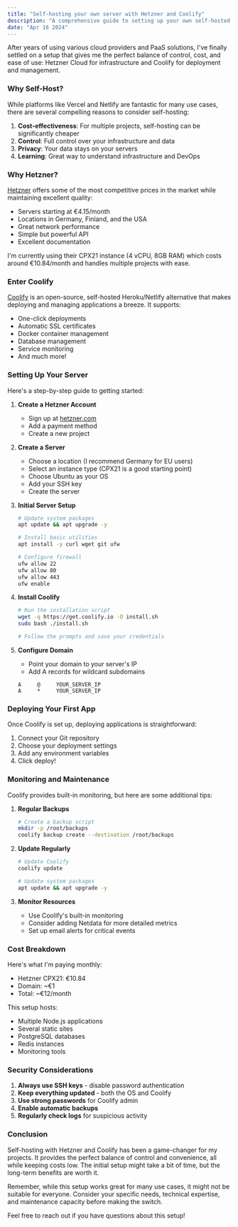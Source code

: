 ```yaml
---
title: "Self-hosting your own server with Hetzner and Coolify"
description: "A comprehensive guide to setting up your own self-hosted server using Hetzner Cloud and Coolify."
date: "Apr 16 2024"
---
```


After years of using various cloud providers and PaaS solutions, I've finally settled on a setup that gives me the perfect balance of control, cost, and ease of use: Hetzner Cloud for infrastructure and Coolify for deployment and management.

### Why Self-Host?

While platforms like Vercel and Netlify are fantastic for many use cases, there are several compelling reasons to consider self-hosting:

1. **Cost-effectiveness**: For multiple projects, self-hosting can be significantly cheaper
2. **Control**: Full control over your infrastructure and data
3. **Privacy**: Your data stays on your servers
4. **Learning**: Great way to understand infrastructure and DevOps

### Why Hetzner?

[Hetzner](https://www.hetzner.com/) offers some of the most competitive prices in the market while maintaining excellent quality:

- Servers starting at €4.15/month
- Locations in Germany, Finland, and the USA
- Great network performance
- Simple but powerful API
- Excellent documentation

I'm currently using their CPX21 instance (4 vCPU, 8GB RAM) which costs around €10.84/month and handles multiple projects with ease.

### Enter Coolify

[Coolify](https://coolify.io/) is an open-source, self-hosted Heroku/Netlify alternative that makes deploying and managing applications a breeze. It supports:

- One-click deployments
- Automatic SSL certificates
- Docker container management
- Database management
- Service monitoring
- And much more!

### Setting Up Your Server

Here's a step-by-step guide to getting started:

1. **Create a Hetzner Account**
   - Sign up at [hetzner.com](https://www.hetzner.com/)
   - Add a payment method
   - Create a new project

2. **Create a Server**
   - Choose a location (I recommend Germany for EU users)
   - Select an instance type (CPX21 is a good starting point)
   - Choose Ubuntu as your OS
   - Add your SSH key
   - Create the server

3. **Initial Server Setup**
   ```bash
   # Update system packages
   apt update && apt upgrade -y

   # Install basic utilities
   apt install -y curl wget git ufw

   # Configure firewall
   ufw allow 22
   ufw allow 80
   ufw allow 443
   ufw enable
   ```

4. **Install Coolify**
   ```bash
   # Run the installation script
   wget -q https://get.coolify.io -O install.sh
   sudo bash ./install.sh

   # Follow the prompts and save your credentials
   ```

5. **Configure Domain**
   - Point your domain to your server's IP
   - Add A records for wildcard subdomains
   ```
   A     @     YOUR_SERVER_IP
   A     *     YOUR_SERVER_IP
   ```

### Deploying Your First App

Once Coolify is set up, deploying applications is straightforward:

1. Connect your Git repository
2. Choose your deployment settings
3. Add any environment variables
4. Click deploy!

### Monitoring and Maintenance

Coolify provides built-in monitoring, but here are some additional tips:

1. **Regular Backups**
   ```bash
   # Create a backup script
   mkdir -p /root/backups
   coolify backup create --destination /root/backups
   ```

2. **Update Regularly**
   ```bash
   # Update Coolify
   coolify update
   
   # Update system packages
   apt update && apt upgrade -y
   ```

3. **Monitor Resources**
   - Use Coolify's built-in monitoring
   - Consider adding Netdata for more detailed metrics
   - Set up email alerts for critical events

### Cost Breakdown

Here's what I'm paying monthly:

- Hetzner CPX21: €10.84
- Domain: ~€1
- Total: ~€12/month

This setup hosts:
- Multiple Node.js applications
- Several static sites
- PostgreSQL databases
- Redis instances
- Monitoring tools

### Security Considerations

1. **Always use SSH keys** - disable password authentication
2. **Keep everything updated** - both the OS and Coolify
3. **Use strong passwords** for Coolify admin
4. **Enable automatic backups**
5. **Regularly check logs** for suspicious activity

### Conclusion

Self-hosting with Hetzner and Coolify has been a game-changer for my projects. It provides the perfect balance of control and convenience, all while keeping costs low. The initial setup might take a bit of time, but the long-term benefits are worth it.

Remember, while this setup works great for many use cases, it might not be suitable for everyone. Consider your specific needs, technical expertise, and maintenance capacity before making the switch.

Feel free to reach out if you have questions about this setup!